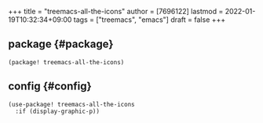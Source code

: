 +++
title = "treemacs-all-the-icons"
author = [7696122]
lastmod = 2022-01-19T10:32:34+09:00
tags = ["treemacs", "emacs"]
draft = false
+++

## package {#package}

```elisp
(package! treemacs-all-the-icons)
```


## config {#config}

```elisp
(use-package! treemacs-all-the-icons
  :if (display-graphic-p))
```
